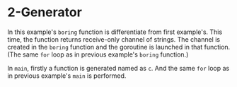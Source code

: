 # 2-Generator

In this example's `boring` function is differentiate from first example's. This time, the function returns receive-only channel of strings. The channel is created in the `boring` function and the goroutine is launched in that function. (The same `for` loop as in previous example's `boring` function.) 

In `main`, firstly a function is generated named as `c`. And the same `for` loop as in previous example's `main` is performed.